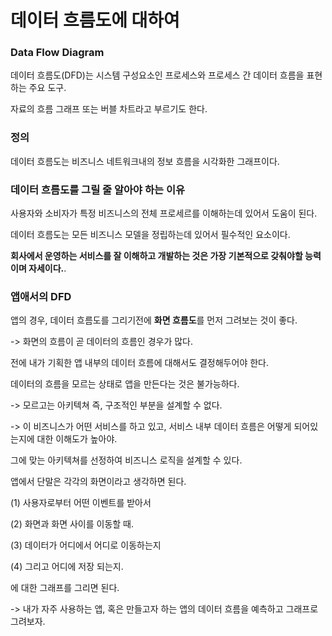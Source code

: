데이터 흐름도에 대하여
===

### Data Flow Diagram

데이터 흐름도(DFD)는 시스템 구성요소인 프로세스와 프로세스 간 데이터 흐름을 표현하는 주요 도구.   

자료의 흐름 그래프 또는 버블 차트라고 부르기도 한다.   

### 정의 

데이터 흐름도는 비즈니스 네트워크내의 정보 흐름을 시각화한 그래프이다.     

### 데이터 흐름도를 그릴 줄 알아야 하는 이유 

사용자와 소비자가 특정 비즈니스의 전체 프로세르를 이해하는데 있어서 도움이 된다.   

데이터 흐름도는 모든 비즈니스 모델을 정립하는데 있어서 필수적인 요소이다.   

**회사에서 운영하는 서비스를 잘 이해하고 개발하는 것은 가장 기본적으로 갖춰야할 능력이며 자세이다.**.   

### 앱애서의 DFD

앱의 경우, 데이터 흐름도를 그리기전에 **화면 흐름도**를 먼저 그려보는 것이 좋다.   

-> 화면의 흐름이 곧 데이터의 흐름인 경우가 많다.       

전에 내가 기획한 앱 내부의 데이터 흐름에 대해서도 결정해두어야 한다.    

데이터의 흐름을 모르는 상태로 앱을 만든다는 것은 불가능하다.   

-> 모르고는 아키텍쳐 즉, 구조적인 부분을 설계할 수 없다.   

-> 이 비즈니스가 어떤 서비스를 하고 있고, 서비스 내부 데이터 흐름은 어떻게 되어있는지에 대한 이해도가 높아야.  

그에 맞는 아키텍쳐를 선정하여 비즈니스 로직을 설계할 수 있다.    

앱에서 단말은 각각의 화면이라고 생각하면 된다.    

(1) 사용자로부터 어떤 이벤트를 받아서     

(2) 화면과 화면 사이를 이동할 때.   

(3) 데이터가 어디에서 어디로 이동하는지

(4) 그리고 어디에 저장 되는지.   

에 대한 그래프를 그리면 된다.     

-> 내가 자주 사용하는 앱, 혹은 만들고자 하는 앱의 데이터 흐름을 예측하고 그래프로 그려보자.   




















